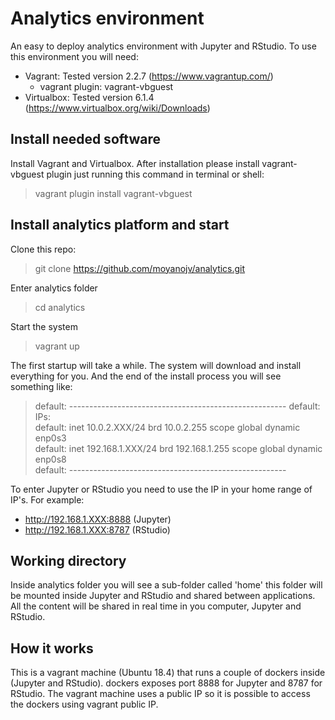 # Analytics environment
An easy to deploy analytics environment with Jupyter and RStudio.
To use this environment you will need:
* Vagrant: Tested version 2.2.7 (https://www.vagrantup.com/)
  * vagrant plugin: vagrant-vbguest
* Virtualbox: Tested version 6.1.4 (https://www.virtualbox.org/wiki/Downloads)

## Install needed software
Install Vagrant and Virtualbox. 
After installation please install vagrant-vbguest plugin just running this command in terminal or shell:

> vagrant plugin install vagrant-vbguest

## Install analytics platform and start

Clone this repo: 

> git clone https://github.com/moyanojv/analytics.git

Enter analytics folder

> cd analytics

Start the system

> vagrant up

The first startup will take a while. The system will download and install everything for you.
And the end of the install process you will see something like:

> default: ------------------------------------------------------
> default: IPs:    
> default:     inet 10.0.2.XXX/24 brd 10.0.2.255 scope global dynamic enp0s3    
> default:     inet 192.168.1.XXX/24 brd 192.168.1.255 scope global dynamic enp0s8    
> default: ------------------------------------------------------

To enter Jupyter or RStudio you need to use the IP in your home range of IP's. For example:

* http://192.168.1.XXX:8888 (Jupyter)
* http://192.168.1.XXX:8787 (RStudio)

## Working directory
Inside analytics folder you will see a sub-folder called 'home' this folder will be mounted inside Jupyter and RStudio and shared between applications. All the content will be shared in real time in you computer, Jupyter and RStudio.

## How it works
This is a vagrant machine (Ubuntu 18.4) that runs a couple of dockers inside (Jupyter and RStudio). dockers exposes port 8888 for Jupyter and 8787 for RStudio. The vagrant machine uses a public IP so it is possible to access the dockers using vagrant public IP.






